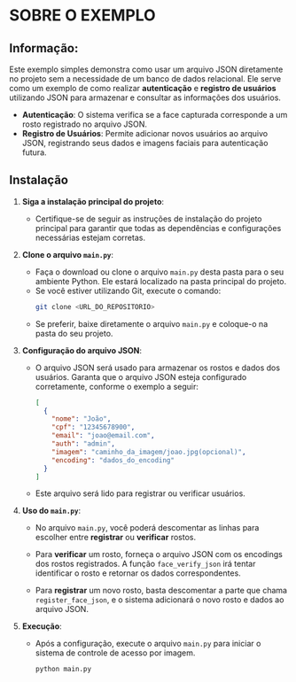 # SOBRE O EXEMPLO

## Informação:

Este exemplo simples demonstra como usar um arquivo JSON diretamente no projeto sem a necessidade de um banco de dados relacional. Ele serve como um exemplo de como realizar **autenticação** e **registro de usuários** utilizando JSON para armazenar e consultar as informações dos usuários.

- **Autenticação**: O sistema verifica se a face capturada corresponde a um rosto registrado no arquivo JSON.
- **Registro de Usuários**: Permite adicionar novos usuários ao arquivo JSON, registrando seus dados e imagens faciais para autenticação futura.

## Instalação

1. **Siga a instalação principal do projeto**:
   - Certifique-se de seguir as instruções de instalação do projeto principal para garantir que todas as dependências e configurações necessárias estejam corretas.
   
2. **Clone o arquivo `main.py`**:
   - Faça o download ou clone o arquivo `main.py` desta pasta para o seu ambiente Python. Ele estará localizado na pasta principal do projeto.
   - Se você estiver utilizando Git, execute o comando:
     ```bash
     git clone <URL_DO_REPOSITORIO>
     ```
   - Se preferir, baixe diretamente o arquivo `main.py` e coloque-o na pasta do seu projeto.

4. **Configuração do arquivo JSON**:
   - O arquivo JSON será usado para armazenar os rostos e dados dos usuários. Garanta que o arquivo JSON esteja configurado corretamente, conforme o exemplo a seguir:
     ```json
     [
       {
         "nome": "João",
         "cpf": "12345678900",
         "email": "joao@email.com",
         "auth": "admin",
         "imagem": "caminho_da_imagem/joao.jpg(opcional)",
         "encoding": "dados_do_encoding"
       }
     ]
     ```
   - Este arquivo será lido para registrar ou verificar usuários.

5. **Uso do `main.py`**:

   - No arquivo `main.py`, você poderá descomentar as linhas para escolher entre **registrar** ou **verificar** rostos.

   - Para **verificar** um rosto, forneça o arquivo JSON com os encodings dos rostos registrados. A função `face_verify_json` irá tentar identificar o rosto e retornar os dados correspondentes.

   - Para **registrar** um novo rosto, basta descomentar a parte que chama `register_face_json`, e o sistema adicionará o novo rosto e dados ao arquivo JSON.

6. **Execução**:
   - Após a configuração, execute o arquivo `main.py` para iniciar o sistema de controle de acesso por imagem.

     ```bash
     python main.py
     ```

